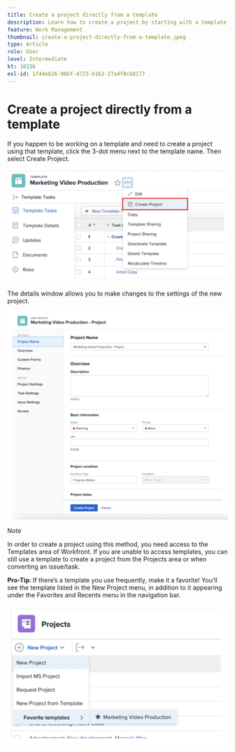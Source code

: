 ```yaml
---
title: Create a project directly from a template
description: Learn how to create a project by starting with a template already built  .
feature: Work Management
thumbnail: create-a-project-directly-from-a-template.jpeg
type: Article
role: User
level: Intermediate
kt: 10156
exl-id: 1f44eb26-98bf-4723-b162-27a4f8cb8177
---
```

# Create a project directly from a template

If you happen to be working on a template and need to create a project using that template, click the 3-dot menu next to the template name. Then select Create Project.

![Create project option in menu](assets/direct-template-01.png)

The details window allows you to make changes to the settings of the new project.

![Project creation page](assets/direct-template-02.png)

>[!NOTE]
>
>In order to create a project using this method, you need access to the Templates area of Workfront. If you are unable to access templates, you can still use a template to create a project from the Projects area or when converting an issue/task. 

**Pro-Tip**: If there’s a template you use frequently, make it a favorite! You’ll see the template listed in the New Project menu, in addition to it appearing under the Favorites and Recents menu in the navigation bar. 

![New project favorite templates](assets/direct-template-03.png)

